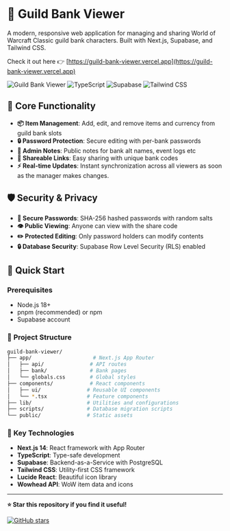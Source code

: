 # 🏦 Guild Bank Viewer

A modern, responsive web application for managing and sharing World of Warcraft Classic guild bank characters. Built with Next.js, Supabase, and Tailwind CSS.

Check it out here 👉 [https://guild-bank-viewer.vercel.app](https://guild-bank-viewer.vercel.app)

![Guild Bank Viewer](https://img.shields.io/badge/Next.js-14-black?style=for-the-badge&logo=next.js)
![TypeScript](https://img.shields.io/badge/TypeScript-007ACC?style=for-the-badge&logo=typescript&logoColor=white)
![Supabase](https://img.shields.io/badge/Supabase-3ECF8E?style=for-the-badge&logo=supabase&logoColor=white)
![Tailwind CSS](https://img.shields.io/badge/Tailwind_CSS-38B2AC?style=for-the-badge&logo=tailwind-css&logoColor=white)

## 🎯 **Core Functionality**

- **📦 Item Management**: Add, edit, and remove items and currency from guild bank slots
- **🔒 Password Protection**: Secure editing with per-bank passwords
- **📝 Admin Notes**: Public notes for bank alt names, event logs etc
- **🔗 Shareable Links**: Easy sharing with unique bank codes
- **⚡ Real-time Updates**: Instant synchronization across all viewers as soon as the manager makes changes.

## 🛡️ **Security & Privacy**

- **🔐 Secure Passwords**: SHA-256 hashed passwords with random salts
- **👁️ Public Viewing**: Anyone can view with the share code
- **✏️ Protected Editing**: Only password holders can modify contents
- **🔒 Database Security**: Supabase Row Level Security (RLS) enabled

## 🚀 Quick Start

### Prerequisites

- Node.js 18+
- pnpm (recommended) or npm
- Supabase account

### 📁 **Project Structure**

```bash
guild-bank-viewer/
├── app/                    # Next.js App Router
│   ├── api/               # API routes
│   ├── bank/              # Bank pages
│   └── globals.css        # Global styles
├── components/            # React components
│   ├── ui/               # Reusable UI components
│   └── *.tsx             # Feature components
├── lib/                  # Utilities and configurations
├── scripts/              # Database migration scripts
└── public/               # Static assets
```

### 🔧 **Key Technologies**

- **Next.js 14**: React framework with App Router
- **TypeScript**: Type-safe development
- **Supabase**: Backend-as-a-Service with PostgreSQL
- **Tailwind CSS**: Utility-first CSS framework
- **Lucide React**: Beautiful icon library
- **Wowhead API**: WoW item data and icons

---

**⭐ Star this repository if you find it useful!**

[![GitHub stars](https://img.shields.io/github/stars/arienshibani/classic-guild-bank?style=social)](https://github.com/arienshibani/classic-guild-bank/stargazers)
